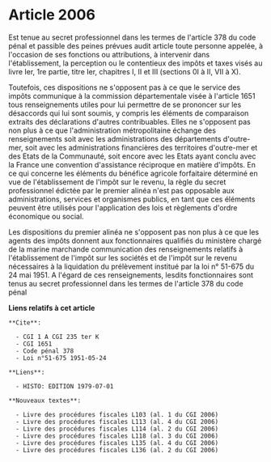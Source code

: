 # Article 2006

Est tenue au secret professionnel dans les termes de l'article 378 du code pénal et passible des peines prévues audit article
toute personne appelée, à l'occasion de ses fonctions ou attributions, à intervenir dans l'établissement, la perception ou le
contentieux des impôts et taxes visés au livre Ier, 1re partie, titre Ier, chapitres I, II et III (sections 0I à II, VII à
X).

Toutefois, ces dispositions ne s'opposent pas à ce que le service des impôts communique à la commission départementale visée
à l'article 1651 tous renseignements utiles pour lui permettre de se prononcer sur les désaccords qui lui sont soumis, y
compris les éléments de comparaison extraits des déclarations d'autres contribuables. Elles ne s'opposent pas non plus à ce
que l'administration métropolitaine échange des renseignements soit avec les administrations des départements d'outre-mer,
soit avec les administrations financières des territoires d'outre-mer et des Etats de la Communauté, soit encore avec les
Etats ayant conclu avec la France une convention d'assistance réciproque en matière d'impôts. En ce qui concerne les éléments
du bénéfice agricole forfaitaire déterminé en vue de l'établissement de l'impôt sur le revenu, la règle du secret
professionnel édictée par le premier alinéa n'est pas opposable aux administrations, services et organismes publics, en tant
que ces éléments peuvent être utilisés pour l'application des lois et règlements d'ordre économique ou social.

Les dispositions du premier alinéa ne s'opposent pas non plus à ce que les agents des impôts donnent aux fonctionnaires
qualifiés du ministère chargé de la marine marchande communication des renseignements relatifs à l'établissement de l'impôt
sur les sociétés et de l'impôt sur le revenu nécessaires à la liquidation du prélèvement institué par la loi n° 51-675 du 24
mai 1951. A l'égard de ces renseignements, lesdits fonctionnaires sont tenus au secret professionnel dans les termes de
l'article 378 du code pénal

**Liens relatifs à cet article**

	**Cite**:

	  - CGI 1 A CGI 235 ter K
	  - CGI 1651
	  - Code pénal 378
	  - Loi n°51-675 1951-05-24

	**Liens**:

	  - HISTO: EDITION 1979-07-01

	**Nouveaux textes**:

	  - Livre des procédures fiscales L103 (al. 1 du CGI 2006)
	  - Livre des procédures fiscales L113 (al. 4 du CGI 2006)
	  - Livre des procédures fiscales L114 (al. 2 du CGI 2006)
	  - Livre des procédures fiscales L118 (al. 3 du CGI 2006)
	  - Livre des procédures fiscales L135 (al. 4 du CGI 2006)
	  - Livre des procédures fiscales L136 (al. 2 du CGI 2006)

